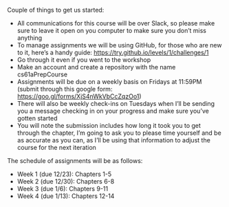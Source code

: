 Couple of things to get us started:
- All communications for this course will be over Slack, so please make sure to leave it open on you computer to make sure you don’t miss anything
- To manage assignments we will be using GitHub, for those who are new to it, here’s a handy guide: https://try.github.io/levels/1/challenges/1
 - Go through it even if you went to the workshop
 - Make an account and create a repository with the name cs61aPrepCourse
- Assignments will be due on a weekly basis on Fridays at 11:59PM (submit through this google form: https://goo.gl/forms/XjS4nWkVbCcZqzOo1)
 - There will also be weekly check-ins on Tuesdays when I’ll be sending you a message checking in on your progress and make sure you’ve gotten started
 - You will note the submission includes how long it took you to get through the chapter, I’m going to ask you to please time yourself and be as accurate as you can, as I’ll be using that information to adjust the course for the next iteration

The schedule of assignments will be as follows:
- Week 1 (due 12/23): Chapters 1-5
- Week 2 (due 12/30): Chapters 6-8
- Week 3 (due 1/6): Chapters 9-11
- Week 4 (due 1/13): Chapters 12-14